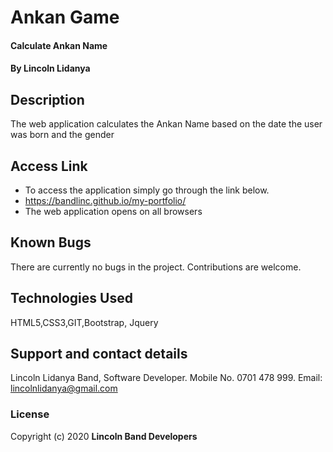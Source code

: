 # Ankan Game
#### Calculate Ankan Name
#### By **Lincoln Lidanya**
## Description
The web application calculates the Ankan Name based on the date the user was born and the gender
## Access Link
* To access the application simply go through the link below.
* https://bandlinc.github.io/my-portfolio/
* The web application opens on all browsers
## Known Bugs
There are currently no bugs in the project. Contributions are welcome.
## Technologies Used
HTML5,CSS3,GIT,Bootstrap, Jquery
## Support and contact details
Lincoln Lidanya Band, Software Developer. Mobile No. 0701 478 999. Email: lincolnlidanya@gmail.com
### License
Copyright (c) 2020 **Lincoln Band Developers**